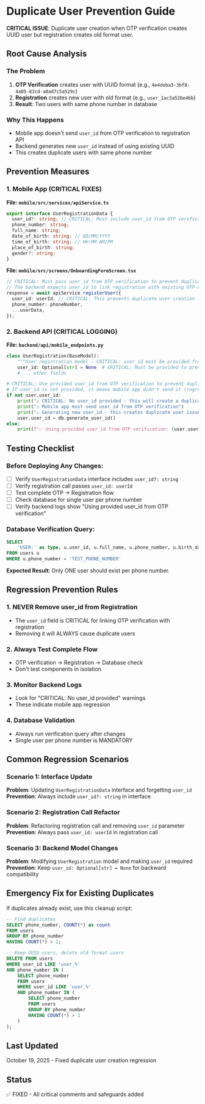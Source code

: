 # Duplicate User Prevention Guide

**CRITICAL ISSUE**: Duplicate user creation when OTP verification creates UUID user but registration creates old format user.

## Root Cause Analysis

### The Problem
1. **OTP Verification** creates user with UUID format (e.g., `4e4deba3-3bf8-4a05-83cd-a0ad7c5a529c`)
2. **Registration** creates new user with old format (e.g., `user_1ac3a526e4bb`) 
3. **Result**: Two users with same phone number in database

### Why This Happens
- Mobile app doesn't send `user_id` from OTP verification to registration API
- Backend generates new `user_id` instead of using existing UUID
- This creates duplicate users with same phone number

## Prevention Measures

### 1. Mobile App (CRITICAL FIXES)

**File: `mobile/src/services/apiService.ts`**
```typescript
export interface UserRegistrationData {
  user_id?: string; // CRITICAL: Must include user_id from OTP verification to prevent duplicate users
  phone_number: string;
  full_name: string;
  date_of_birth: string; // DD/MM/YYYY
  time_of_birth: string; // HH:MM AM/PM
  place_of_birth: string;
  gender?: string;
}
```

**File: `mobile/src/screens/OnboardingFormScreen.tsx`**
```typescript
// CRITICAL: Must pass user_id from OTP verification to prevent duplicate user creation
// The backend expects user_id to link registration with existing OTP-verified user
response = await apiService.registerUser({
  user_id: userId, // CRITICAL: This prevents duplicate user creation
  phone_number: phoneNumber,
  ...userData,
});
```

### 2. Backend API (CRITICAL LOGGING)

**File: `backend/api/mobile_endpoints.py`**
```python
class UserRegistration(BaseModel):
    """User registration model - CRITICAL: user_id must be provided from OTP verification"""
    user_id: Optional[str] = None  # CRITICAL: Must be provided to prevent duplicate users
    # ... other fields
```

```python
# CRITICAL: Use provided user_id from OTP verification to prevent duplicate users
# If user_id is not provided, it means mobile app didn't send it (regression risk)
if not user.user_id:
    print("⚠️ CRITICAL: No user_id provided - this will create a duplicate user!")
    print("⚠️ Mobile app must send user_id from OTP verification")
    print("⚠️ Generating new user_id - this creates duplicate user issue")
    user.user_id = db.generate_user_id()
else:
    print(f"✅ Using provided user_id from OTP verification: {user.user_id}")
```

## Testing Checklist

### Before Deploying Any Changes:
- [ ] Verify `UserRegistrationData` interface includes `user_id?: string`
- [ ] Verify registration call passes `user_id: userId`
- [ ] Test complete OTP → Registration flow
- [ ] Check database for single user per phone number
- [ ] Verify backend logs show "Using provided user_id from OTP verification"

### Database Verification Query:
```sql
SELECT 
    'USER:' as type, u.user_id, u.full_name, u.phone_number, u.birth_date, u.gender, u.created_at
FROM users u
WHERE u.phone_number = 'TEST_PHONE_NUMBER'
```

**Expected Result**: Only ONE user should exist per phone number.

## Regression Prevention Rules

### 1. NEVER Remove user_id from Registration
- The `user_id` field is CRITICAL for linking OTP verification with registration
- Removing it will ALWAYS cause duplicate users

### 2. Always Test Complete Flow
- OTP verification → Registration → Database check
- Don't test components in isolation

### 3. Monitor Backend Logs
- Look for "CRITICAL: No user_id provided" warnings
- These indicate mobile app regression

### 4. Database Validation
- Always run verification query after changes
- Single user per phone number is MANDATORY

## Common Regression Scenarios

### Scenario 1: Interface Update
**Problem**: Updating `UserRegistrationData` interface and forgetting `user_id`
**Prevention**: Always include `user_id?: string` in interface

### Scenario 2: Registration Call Refactor
**Problem**: Refactoring registration call and removing `user_id` parameter
**Prevention**: Always pass `user_id: userId` in registration call

### Scenario 3: Backend Model Changes
**Problem**: Modifying `UserRegistration` model and making `user_id` required
**Prevention**: Keep `user_id: Optional[str] = None` for backward compatibility

## Emergency Fix for Existing Duplicates

If duplicates already exist, use this cleanup script:

```sql
-- Find duplicates
SELECT phone_number, COUNT(*) as count
FROM users 
GROUP BY phone_number 
HAVING COUNT(*) > 1;

-- Keep UUID users, delete old format users
DELETE FROM users 
WHERE user_id LIKE 'user_%' 
AND phone_number IN (
    SELECT phone_number 
    FROM users 
    WHERE user_id LIKE 'user_%'
    AND phone_number IN (
        SELECT phone_number 
        FROM users 
        GROUP BY phone_number 
        HAVING COUNT(*) > 1
    )
);
```

## Last Updated
October 19, 2025 - Fixed duplicate user creation regression

## Status
✅ FIXED - All critical comments and safeguards added
